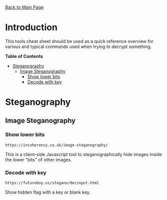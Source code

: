 [Back to Main Page](../index.html) 

# Introduction

This tools cheat sheet should be used as a quick reference overview for various and typical commands used when trying to decrypt something.

**Table of Contents** 

- [Steganography](#steganography)
    - [Image Steganography](#image-steganography)
        - [Show lower bits](#show-lower-bits)
        - [Decode with key](#decode-with-key)


# Steganography

## Image Steganography

### Show lower bits

`https://incoherency.co.uk/image-steganography/`

This is a client-side Javascript tool to steganographically hide images inside the lower "bits" of other images.

### Decode with key

`https://futureboy.us/stegano/decinput.html`

Show hidden flag with a key or blank key.


